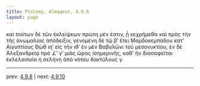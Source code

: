 ```yaml
---
title: Ptolemy, Almagest, 4.9.9
layout: page
---
```


καὶ τούτων δὲ τῶν ἐκλείψεων πρώτη μέν ἐστιν, ᾗ κεχρήμεθα καὶ πρὸς τὴν τῆς ἀνωμαλίας ἀπόδειξιν, γενομένη δὲ τῷ βʹ ἔτει Μαρδοκεμπάδου κατ' Αἰγυπτίους Θὼθ ιηʹ εἰς τὴν ιθʹ ἐν μὲν Βαβυλῶνι τοῦ μεσονυκτίου, ἐν δὲ Ἀλεξανδρείᾳ πρὸ ∠ʹ γʹ μιᾶς ὥρας ἰσημερινῆς, καθ' ἣν διασαφεῖται ἐκλελοιπυῖα ἡ σελήνη ἀπὸ νότου δακτύλους γ. 

---

prev: [4.9.8](../4.9.8/) | next: [4.9.10](../4.9.10/)

